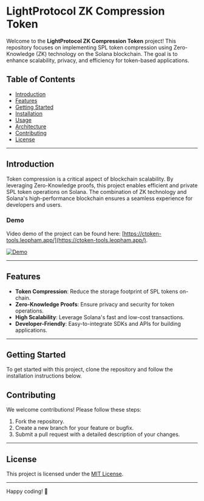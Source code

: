 # LightProtocol ZK Compression Token

Welcome to the **LightProtocol ZK Compression Token** project! This repository focuses on implementing SPL token compression using Zero-Knowledge (ZK) technology on the Solana blockchain. The goal is to enhance scalability, privacy, and efficiency for token-based applications.

## Table of Contents

- [Introduction](#introduction)
- [Features](#features)
- [Getting Started](#getting-started)
- [Installation](#installation)
- [Usage](#usage)
- [Architecture](#architecture)
- [Contributing](#contributing)
- [License](#license)

---

## Introduction

Token compression is a critical aspect of blockchain scalability. By leveraging Zero-Knowledge proofs, this project enables efficient and private SPL token operations on Solana. The combination of ZK technology and Solana's high-performance blockchain ensures a seamless experience for developers and users.

### Demo

Video demo of the project can be found here: [https://ctoken-tools.leopham.app/](https://ctoken-tools.leopham.app/).

[![Demo](https://i9.ytimg.com/vi_webp/G4twVdpYWBM/mq2.webp?sqp=COCpisEG-oaymwEmCMACELQB8quKqQMa8AEB-AH-CYAC0AWKAgwIABABGE8gTihlMA8=&rs=AOn4CLDRt-AOZkk3tRgAQJRt3XwvRSw9-Q)](https://youtu.be/G4twVdpYWBM)

---

## Features

- **Token Compression**: Reduce the storage footprint of SPL tokens on-chain.
- **Zero-Knowledge Proofs**: Ensure privacy and security for token operations.
- **High Scalability**: Leverage Solana's fast and low-cost transactions.
- **Developer-Friendly**: Easy-to-integrate SDKs and APIs for building applications.

---

## Getting Started

To get started with this project, clone the repository and follow the installation instructions below.

## Contributing

We welcome contributions! Please follow these steps:

1. Fork the repository.
2. Create a new branch for your feature or bugfix.
3. Submit a pull request with a detailed description of your changes.

---

## License

This project is licensed under the [MIT License](LICENSE).

---

Happy coding! 🚀
